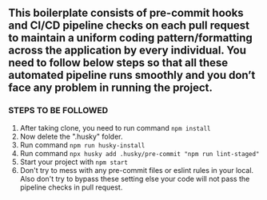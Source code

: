 ## This boilerplate consists of pre-commit hooks and CI/CD pipeline checks on each pull request to maintain a uniform coding pattern/formatting across the application by every individual. You need to follow below steps so that all these automated pipeline runs smoothly and you don’t face any problem in running the project.

### STEPS TO BE FOLLOWED

1. After taking clone, you need to run command `npm install`
2. Now delete the ".husky" folder. 
3. Run command `npm run husky-install`
4. Run command `npx husky add .husky/pre-commit "npm run lint-staged"`
5. Start your project with `npm start`
6. Don't try to mess with any pre-commit files or eslint rules in your local. Also don't try to bypass these setting else your code will not pass the pipeline checks in pull request.


